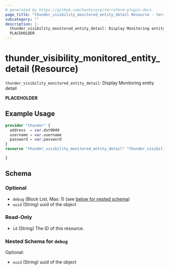 ```yaml
---
# generated by https://github.com/hashicorp/terraform-plugin-docs
page_title: "thunder_visibility_monitored_entity_detail Resource - terraform-provider-thunder"
subcategory: ""
description: |-
  thunder_visibility_monitored_entity_detail: Display Monitoring entity detail
  PLACEHOLDER
---
```


# thunder_visibility_monitored_entity_detail (Resource)

`thunder_visibility_monitored_entity_detail`: Display Monitoring entity detail

__PLACEHOLDER__

## Example Usage

```terraform
provider "thunder" {
  address  = var.dut9049
  username = var.username
  password = var.password
}
resource "thunder_visibility_monitored_entity_detail" "thunder_visibility_monitored_entity_detail" {

}
```

<!-- schema generated by tfplugindocs -->
## Schema

### Optional

- `debug` (Block List, Max: 1) (see [below for nested schema](#nestedblock--debug))
- `uuid` (String) uuid of the object

### Read-Only

- `id` (String) The ID of this resource.

<a id="nestedblock--debug"></a>
### Nested Schema for `debug`

Optional:

- `uuid` (String) uuid of the object


